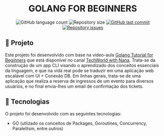 <h1 align="center">GOLANG FOR BEGINNERS</h1>

<p align="center">
  <img alt="GitHub language count" src="https://img.shields.io/github/languages/count/edgartamasiro/go_beginners_course">

  <img alt="Repository size" src="https://img.shields.io/github/repo-size/edgartamasiro/go_beginners_course">

  <a href="">
    <img alt="GitHub last commit" src="https://img.shields.io/github/last-commit/edgartamasiro/go_beginners_course">
  </a>

  <a href="">
    <img alt="Repository issues" src="https://img.shields.io/github/issues/edgartamasiro/go_beginners_course">
  </a>
</p>


## 🔹 Projeto
Este projeto foi desenvolvido com base na vídeo-aula  [Golang Tutorial for Beginners](https://www.youtube.com/watch?v=yyUHQIec83I) que está disponível no canal [TechWorld with Nana](https://www.youtube.com/@TechWorldwithNana). Trata-se da construção de um app CLI visando o aprendizado dos conceitos essenciais da linguagem, e que na vida real pode se traduzir em uma aplicação web escalável com UI + Conexão DB. Em linhas gerais, trata-se de uma aplicação que realiza a reserva de ingressos de um evento para diversos usuários, e no final envia-lhes um email de confirmação dos tickets.

## 🔹 Tecnologias 
O projeto foi desenvolvido com as seguintes tecnologias:
- GO (utlizado os conceitos de Packages, Goroutines, Concurrency, Paralellism, entre outros)
